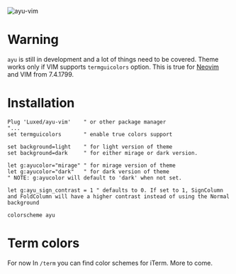 ![ayu-vim](http://i.imgur.com/7vnF4Na.png)

# Warning

`ayu` is still in development and a lot of things need to be covered. Theme works only if VIM supports `termguicolors` option. This is true for [Neovim](https://neovim.io) and VIM from 7.4.1799.

# Installation

```VimL
Plug 'Luxed/ayu-vim'    " or other package manager
"...
set termguicolors       " enable true colors support

set background=light    " for light version of theme
set background=dark     " for either mirage or dark version.

let g:ayucolor="mirage" " for mirage version of theme
let g:ayucolor="dark"   " for dark version of theme
" NOTE: g:ayucolor will default to 'dark' when not set. 

let g:ayu_sign_contrast = 1 " defaults to 0. If set to 1, SignColumn and FoldColumn will have a higher contrast instead of using the Normal background

colorscheme ayu
```

# Term colors

For now In `/term` you can find color schemes for iTerm. More to come.
